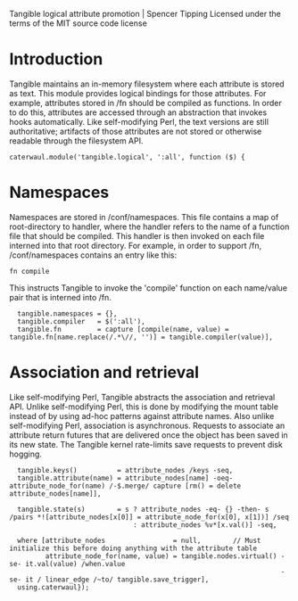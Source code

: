 Tangible logical attribute promotion | Spencer Tipping
Licensed under the terms of the MIT source code license

# Introduction

Tangible maintains an in-memory filesystem where each attribute is stored as text. This module provides logical bindings for those attributes. For example, attributes stored in /fn should be
compiled as functions. In order to do this, attributes are accessed through an abstraction that invokes hooks automatically. Like self-modifying Perl, the text versions are still
authoritative; artifacts of those attributes are not stored or otherwise readable through the filesystem API.

    caterwaul.module('tangible.logical', ':all', function ($) {

# Namespaces

Namespaces are stored in /conf/namespaces. This file contains a map of root-directory to handler, where the handler refers to the name of a function file that should be compiled. This handler
is then invoked on each file interned into that root directory. For example, in order to support /fn, /conf/namespaces contains an entry like this:

    fn compile

This instructs Tangible to invoke the 'compile' function on each name/value pair that is interned into /fn.

      tangible.namespaces = {},
      tangible.compiler   = $(':all'),
      tangible.fn         = capture [compile(name, value) = tangible.fn[name.replace(/.*\//, '')] = tangible.compiler(value)],

# Association and retrieval

Like self-modifying Perl, Tangible abstracts the association and retrieval API. Unlike self-modifying Perl, this is done by modifying the mount table instead of by using ad-hoc patterns
against attribute names. Also unlike self-modifying Perl, association is asynchronous. Requests to associate an attribute return futures that are delivered once the object has been saved in
its new state. The Tangible kernel rate-limits save requests to prevent disk hogging.

      tangible.keys()          = attribute_nodes /keys -seq,
      tangible.attribute(name) = attribute_nodes[name] -oeq- attribute_node_for(name) /-$.merge/ capture [rm() = delete attribute_nodes[name]],

      tangible.state(s)        = s ? attribute_nodes -eq- {} -then- s /pairs *![attribute_nodes[x[0]] = attribute_node_for(x[0], x[1])] /seq
                                   : attribute_nodes %v*[x.val()] -seq,

      where [attribute_nodes                 = null,        // Must initialize this before doing anything with the attribute table
             attribute_node_for(name, value) = tangible.nodes.virtual() -se- it.val(value) /when.value
                                                                        -se- it / linear_edge /~to/ tangible.save_trigger],
      using.caterwaul});